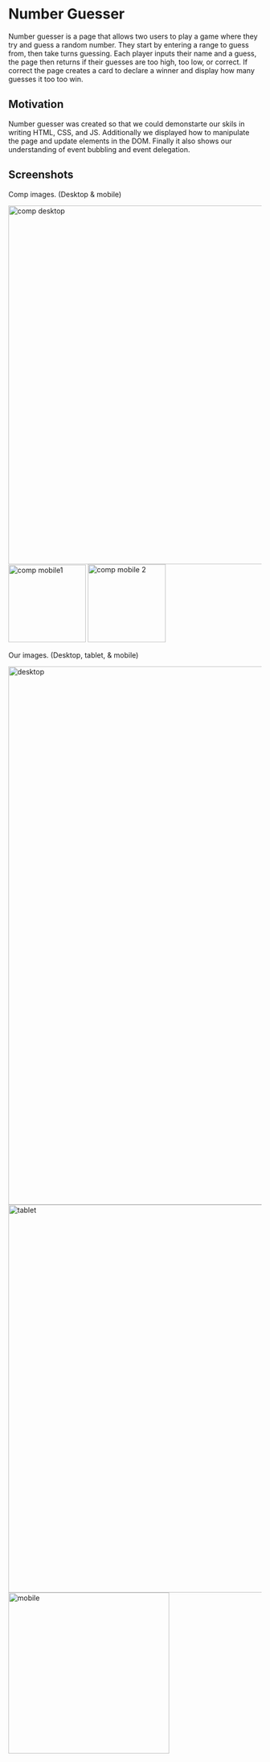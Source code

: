 # Number Guesser
Number guesser is a page that allows two users to play a game where they try and guess a random number. They start by entering a range to guess from, then take turns guessing. Each player inputs their name and a guess, the page then returns if their guesses are too high, too low, or correct. If correct the page creates a card to declare a winner and display how many guesses it too too win.
## Motivation
Number guesser was created so that we could demonstarte our skils in writing HTML, CSS, and JS. Additionally we displayed how to manipulate the page and update elements in the DOM. Finally it also shows our understanding of event bubbling and event delegation.
## Screenshots

Comp images. (Desktop & mobile)

<img width="713" alt="comp desktop" src="https://user-images.githubusercontent.com/43159025/52389747-45e79300-2a52-11e9-8d30-ae28842a7c47.png">

<img width="154" alt="comp mobile1" src="https://user-images.githubusercontent.com/43159025/52389754-50a22800-2a52-11e9-9719-7457baa06de3.png">

<img width="155" alt="comp mobile 2" src="https://user-images.githubusercontent.com/43159025/52389769-60ba0780-2a52-11e9-95c2-f3d3e9352ec3.png">

Our images. (Desktop, tablet, & mobile)

<img width="1070" alt="desktop" src="https://user-images.githubusercontent.com/43159025/52389804-86dfa780-2a52-11e9-8462-7c1e3f07f8a0.png">

<img width="771" alt="tablet" src="https://user-images.githubusercontent.com/43159025/52389810-8f37e280-2a52-11e9-8c28-09342cf2fdcd.png">

<img width="320" alt="mobile" src="https://user-images.githubusercontent.com/43159025/52389815-9959e100-2a52-11e9-93ae-b538be617645.png">

